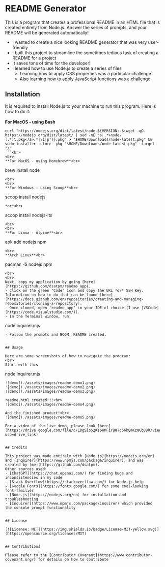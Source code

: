 # README Generator

This is a program that creates a professional README in an HTML file that is created entirely from Node.js. Answer the series of prompts, and your README will be generated automatically!

-   I wanted to create a nice looking README generator that was very user-friendly
-   I built this project to streamline the sometimes tedious task of creating a README for a project
-   It saves tons of time for the developer!
-   I learned how to use Node.js to create a series of files
    -   Learning how to apply CSS properties was a particular challenge
    -   Also learning how to apply JavaScript functions was a challenge

## Installation

It is required to install Node.js to your machine to run this program. Here is how to do it:<br>
<br>
**For MacOS - using Bash**<br>

````
curl "https://nodejs.org/dist/latest/node-${VERSION:-$(wget -qO- https://nodejs.org/dist/latest/ | sed -nE 's|.*>node-(.*)\.pkg</a>.*|\1|p')}.pkg" > "$HOME/Downloads/node-latest.pkg" && sudo installer -store -pkg "$HOME/Downloads/node-latest.pkg" -target "/"
```<br>
<br>
**For MacOS - using Homebrew**<br>
````

brew install node

```<br>
<br>
<br>
**For Windows - using Scoop**<br>
```

scoop install nodejs

```<br>
*or*<br>
```

scoop install nodejs-lts

```<br>
<br>
<br>
**For Linux - Alpine**<br>
```

apk add nodejs npm

```<br>
<br>
**Arch Linux**<br>
```

pacman -S nodejs npm

```<br>
<br>
<br>
Next, copy my application by going [here](https://github.com/dsatpm/readme_app).
- Click on the green 'Code' icon and copy the URL *or* SSH Key. Information on how to do that can be found [here](https://docs.github.com/en/repositories/creating-and-managing-repositories/cloning-a-repository).
- Once cloned, open 'readme_app' in your IDE of choice (I use [VSCode](https://code.visualstudio.com/)).
- In the Terminal window, run:
```

node inquirer.mjs

```
- Follow the prompts and BOOM. README created.


## Usage

Here are some screenshots of how to navigate the program:
<br>
Start with this
```

node inquirer.mjs

```<br>
![demo](./assets/images/readme-demo1.png)
![demo](./assets/images/readme-demo2.png)
![demo](./assets/images/readme-demo3.png)

readme.html created!!!<br>
![demo](./assets/images/readme-demo4.png)

And the finished product!<br>
![demo](./assets/images/readme-demo5.png)

For a video of the live demo, please look [here](https://drive.google.com/file/d/1DgSio52Ks6uMFiYB8Tc56bQmKz0CbDDR/view?usp=drive_link)


## Credits

This project was made entirely with [Node.js](https://nodejs.org/en) and [Inquirer](https://www.npmjs.com/package/inquirer), and was created by [me](https://github.com/dsatpm).
Other sources used:
- [ChatGPT](https://chat.openai.com/) for finding bugs and inconsistencies in my code
- [Stack Overflow](https://stackoverflow.com/) for Node.js help
- [Google Fonts](https://fonts.google.com/) for some cool-looking font-families
- [Node.js](https://nodejs.org/en) for installation and troubleshooting
- [Inquirer](https://www.npmjs.com/package/inquirer) which provided the console prompt functionality


## License

[![License: MIT](https://img.shields.io/badge/License-MIT-yellow.svg)](https://opensource.org/licenses/MIT)


## Contributions

Please refer to the [Contributor Covenant](https://www.contributor-covenant.org/) for details on how to contribute



```
